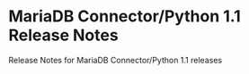 # MariaDB Connector/Python 1.1 Release Notes

Release Notes for MariaDB Connector/Python 1.1 releases
